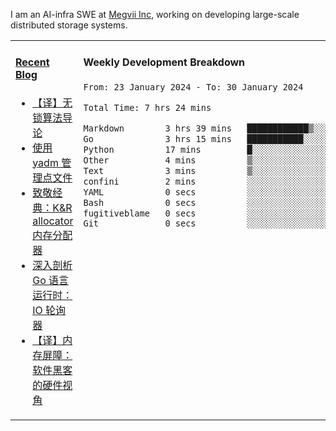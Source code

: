 I am an AI-infra SWE at [Megvii Inc](https://en.megvii.com/), working on developing large-scale distributed storage systems.

<table width="960px">
<tr>
<td valign="top" width="50%">

#### <a href="https://www.kongjun18.me" target="_blank">Recent Blog</a>

<!-- BLOG-POST-LIST:START -->
- [【译】无锁算法导论](https://kongjun18.github.io/posts/2023/07/14/)
- [使用 yadm 管理点文件](https://kongjun18.github.io/posts/2023/04/07/)
- [致敬经典：K&amp;R allocator 内存分配器](https://kongjun18.github.io/posts/2022/12/12/)
- [深入剖析 Go 语言运行时：IO 轮询器](https://kongjun18.github.io/posts/2022/11/21/)
- [【译】内存屏障：软件黑客的硬件视角](https://kongjun18.github.io/posts/2022/11/03/)
<!-- BLOG-POST-LIST:END -->

</td>
<td valign="top" width="50%">

#### Weekly Development Breakdown

<!--START_SECTION:waka-->

```txt
From: 23 January 2024 - To: 30 January 2024

Total Time: 7 hrs 24 mins

Markdown        3 hrs 39 mins   ████████████▒░░░░░░░░░░░░   49.33 %
Go              3 hrs 15 mins   ███████████░░░░░░░░░░░░░░   44.04 %
Python          17 mins         █░░░░░░░░░░░░░░░░░░░░░░░░   03.84 %
Other           4 mins          ▒░░░░░░░░░░░░░░░░░░░░░░░░   01.03 %
Text            3 mins          ▒░░░░░░░░░░░░░░░░░░░░░░░░   00.70 %
confini         2 mins          ░░░░░░░░░░░░░░░░░░░░░░░░░   00.60 %
YAML            0 secs          ░░░░░░░░░░░░░░░░░░░░░░░░░   00.20 %
Bash            0 secs          ░░░░░░░░░░░░░░░░░░░░░░░░░   00.18 %
fugitiveblame   0 secs          ░░░░░░░░░░░░░░░░░░░░░░░░░   00.06 %
Git             0 secs          ░░░░░░░░░░░░░░░░░░░░░░░░░   00.01 %
```

<!--END_SECTION:waka-->
</td>
</tr>

</table>
